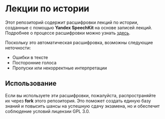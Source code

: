 # Лекции по истории

Этот репозиторий содержит расшифровки лекций по истории, созданные с помощью **Yandex SpeechKit** на основе записей лекций. Подробнее о процессе расшифровки можно узнать [здесь](https://github.com/pank-su/history-recognition).

Поскольку это автоматическая расшифровка, возможны следующие неточности:  
- Ошибки в тексте  
- Посторонние голоса  
- Пропуски или некорректные интерпретации  

## Использование

Если вы используете эти расшифровки, пожалуйста, распространяйте их через **fork** этого репозитория. Это поможет создать единую базу знаний и повысить шансы на успешную сдачу экзамена, но и обеспечит соблюдение условий лицензии GPL 3.0.

